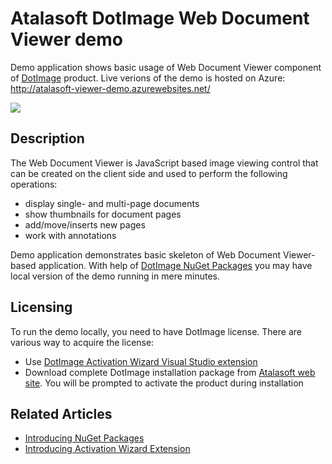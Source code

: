 # Atalasoft DotImage Web Document Viewer demo
Demo application shows basic usage of Web Document Viewer component of [DotImage](https://www.atalasoft.com/Products/DotImage) product. Live verions of the demo is hosted on Azure: http://atalasoft-viewer-demo.azurewebsites.net/

![](https://atalasoft.visualstudio.com/_apis/public/build/definitions/789e0a22-6f04-4fac-91a5-ccc70df2a1f1/1/badge)

## Description

The Web Document Viewer is JavaScript based image viewing control that can be created on the client side and used to perform the following operations:

 - display single- and multi-page documents
 - show thumbnails for document pages
 - add/move/inserts new pages
 - work with annotations

Demo application demonstrates basic skeleton of Web Document Viewer-based application. With help of [DotImage NuGet Packages](https://www.nuget.org/profiles/Atalasoft) you may have local version of the demo running in mere minutes.

## Licensing
To run the demo locally, you need to have DotImage license. There are various way to acquire the license:

 - Use [DotImage Activation Wizard Visual Studio extension](https://visualstudiogallery.msdn.microsoft.com/88ff07c9-fe68-48bd-bfdc-3fbc8a0ec1db)
 - Download complete DotImage installation package from [Atalasoft web site](https://atalasoft.com). You will be prompted to activate the product during installation

## Related Articles

 - [Introducing NuGet Packages](http://atalasoft.github.io/2016/05/03/introducing-nuget/)
 - [Introducing Activation Wizard Extension](http://atalasoft.github.io/2016/05/14/introducing-activation-wizard-extension/) 
